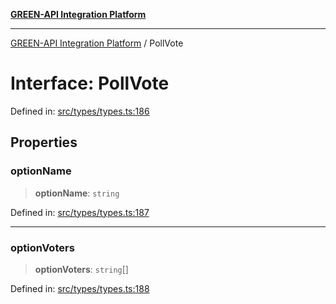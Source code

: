 [**GREEN-API Integration Platform**](../README.md)

***

[GREEN-API Integration Platform](../globals.md) / PollVote

# Interface: PollVote

Defined in: [src/types/types.ts:186](https://github.com/green-api/greenapi-integration/blob/26b7312501b16e05fb46a2946b8bfa77b8bc003e/src/types/types.ts#L186)

## Properties

### optionName

> **optionName**: `string`

Defined in: [src/types/types.ts:187](https://github.com/green-api/greenapi-integration/blob/26b7312501b16e05fb46a2946b8bfa77b8bc003e/src/types/types.ts#L187)

***

### optionVoters

> **optionVoters**: `string`[]

Defined in: [src/types/types.ts:188](https://github.com/green-api/greenapi-integration/blob/26b7312501b16e05fb46a2946b8bfa77b8bc003e/src/types/types.ts#L188)
